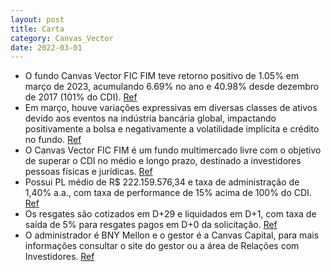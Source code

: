 ```yaml
---
layout: post
title: Carta
category: Canvas_Vector
date: 2022-03-01
---
```


- O fundo Canvas Vector FIC FIM teve retorno positivo de 1.05% em março de 2023, acumulando 6.69% no ano e 40.98% desde dezembro de 2017 (101% do CDI).
<a href="#" onclick="search_on_pdf('desde o início do fundo, em dezembro de 2017, o retorno é de 40.98% (101% do CDI).    Desempenho')">Ref</a>
- Em março, houve variações expressivas em diversas classes de ativos devido aos eventos na indústria bancária global, impactando positivamente a bolsa e negativamente a volatilidade implícita e crédito no fundo.
<a href="#" onclick="search_on_pdf('quais se destacou a segunda maior quebra de um banco norte-americano na história. As fortes reações ')">Ref</a>
- O Canvas Vector FIC FIM é um fundo multimercado livre com o objetivo de superar o CDI no médio e longo prazo, destinado a investidores pessoas físicas e jurídicas.
<a href="#" onclick="search_on_pdf('desde o início do fundo, em dezembro de 2017, o retorno é de 40.98% (101% do CDI).    Desempenho')">Ref</a>
- Possui PL médio de R$ 222.159.576,34 e taxa de administração de 1,40% a.a., com taxa de performance de 15% acima de 100% do CDI.
<a href="#" onclick="search_on_pdf('patrimônio líquido apurado nos últimos doze meses): R$ 222.159.576,34; Taxa de administração de 1,40')">Ref</a>
- Os resgates são cotizados em D+29 e liquidados em D+1, com taxa de saída de 5% para resgates pagos em D+0 da solicitação.
<a href="#" onclick="search_on_pdf('d.u. após a data de cotização). Taxa de saída de 5.00% do valor resgatado para resgates pagos em D+0')">Ref</a>
- O administrador é BNY Mellon e o gestor é a Canvas Capital, para mais informações consultar o site do gestor ou a área de Relações com Investidores.
<a href="#" onclick="search_on_pdf('Para mais informações, consulte o site do Gestor: www.canvascapital.com.br ou entre em contato com a')">Ref</a>
